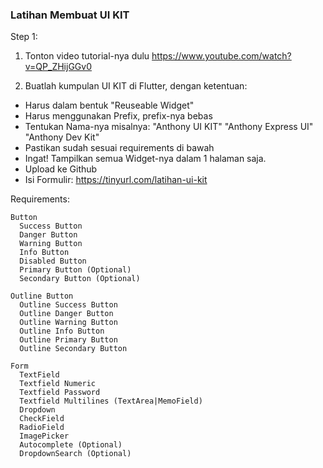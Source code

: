 ### Latihan Membuat UI KIT
Step 1:
1. Tonton video tutorial-nya dulu
https://www.youtube.com/watch?v=QP_ZHijGGv0

2. Buatlah kumpulan UI KIT di Flutter, dengan ketentuan:
- Harus dalam bentuk "Reuseable Widget"
- Harus menggunakan Prefix, prefix-nya bebas
- Tentukan Nama-nya misalnya:
  "Anthony UI KIT"
  "Anthony Express UI"
  "Anthony Dev Kit"
- Pastikan sudah sesuai requirements di bawah
- Ingat! Tampilkan semua Widget-nya dalam 1 halaman saja.
- Upload ke Github
- Isi Formulir:
https://tinyurl.com/latihan-ui-kit


Requirements:
```
Button
  Success Button
  Danger Button
  Warning Button
  Info Button
  Disabled Button
  Primary Button (Optional)
  Secondary Button (Optional)

Outline Button
  Outline Success Button
  Outline Danger Button
  Outline Warning Button
  Outline Info Button
  Outline Primary Button
  Outline Secondary Button

Form
  TextField
  Textfield Numeric
  Textfield Password
  Textfield Multilines (TextArea|MemoField)
  Dropdown
  CheckField
  RadioField
  ImagePicker
  Autocomplete (Optional)
  DropdownSearch (Optional)
```